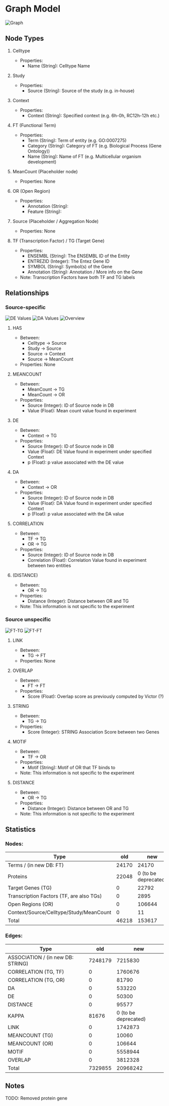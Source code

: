 # Graph Model

![Graph](./figs/model/graph_v5.4_presentation.png)

## Node Types
1. Celltype
    * Properties:
        - Name (String): Celltype Name

2. Study
    * Properties:
        - Source (String): Source of the study (e.g. in-house)

3. Context
    * Properties:
        - Context (String): Specified context (e.g. 6h-0h, RC12h-12h etc.)

4. FT (Functional Term)
    * Properties:
        - Term (String): Term of entity (e.g. GO:0007275)
        - Category (String): Category of FT (e.g. Biological Process (Gene Ontology))
        - Name (String): Name of FT (e.g. Multicellular organism development)

5. MeanCount (Placeholder node)
    * Properties: None

6. OR (Open Region)
    * Properties:
        - Annotation (String):
        - Feature (String):

7. Source (Placeholder / Aggregation Node)
    * Properties: None
    
8. TF (Transcription Factor) / TG (Target Gene)
    * Properties:
        - ENSEMBL (String): The ENSEMBL ID of the Entity
        - ENTREZID (Integer): The Entez Gene ID
        - SYMBOL (String): Symbol(s) of the Gene
        - Annotation (String): Annotation / More info on the Gene
    * Note: Transcription Factors have both TF and TG labels

## Relationships

### Source-specific

![DE Values](./figs/model/graph_v5.3_DE.png)
![DA Values](./figs/model/graph_v5.3_DA.png)
![Overview](./figs/model/graph_v5.3_overview.png)

1. HAS 
    * Between:
        - Celltype -> Source
        - Study -> Source
        - Source -> Context
        - Source -> MeanCount
    * Properties: None

2. MEANCOUNT
    * Between:
        - MeanCount -> TG
        - MeanCount -> OR
    * Properties:
        - Source (Integer): ID of Source node in DB
        - Value (Float): Mean count value found in experiment

3. DE
    * Between:
        - Context -> TG
    * Properties:
        - Source (Integer): ID of Source node in DB
        - Value (Float): DE Value found in experiment under specified Context
        - p (Float): p value associated with the DE value

4. DA
    * Between:
        - Context -> OR
    * Properties:
        - Source (Integer): ID of Source node in DB
        - Value (Float): DA Value found in experiment under specified Context
        - p (Float): p value associated with the DA value

5. CORRELATION
    * Between:
        - TF -> TG
        - OR -> TG
    * Properties:
        - Source (Integer): ID of Source node in DB
        - Correlation (Float): Correlation Value found in experiment between two entities


7. (DISTANCE)
    * Between:
        - OR -> TG
    * Properties:
        - Distance (Integer): Distance between OR and TG
    * Note: This information is not specific to the experiment


### Source unspecific

![FT-TG](./figs/model/graph_v5.3_ft_tg.png)
![FT-FT](./figs/model/graph_v5.3_ft_ft.png)

1. LINK
    * Between:
        - TG -> FT
    * Properties: None

2. OVERLAP
    * Between:
        - FT -> FT
    * Properties:
        - Score (Float): Overlap score as previously computed by Victor (?)

3. STRING
    * Between:
        - TG -> TG
    * Properties:
        - Score (Integer): STRING Association Score between two Genes

4. MOTIF
    * Between:
        - TF -> OR
    * Properties:
        - Motif (String): Motif of OR that TF binds to
    * Note: This information is not specific to the experiment

5. DISTANCE
    * Between:
        - OR -> TG
    * Properties:
        - Distance (Integer): Distance between OR and TG
    * Note: This information is not specific to the experiment

## Statistics

### Nodes:
| Type | old | new |
| --- | --- | --- |
| Terms / (in new DB: FT) | 24170 | 24170 |
| Proteins | 22048 | 0 (to be deprecated) |
| Target Genes (TG) | 0 | 22792 |
| Transcription Factors (TF, are also TGs) | 0 | 2895 |
| Open Regions (OR) | 0 | 106644 |
| Context/Source/Celltype/Study/MeanCount | 0 | 11 |
| Total | 46218 | 153617  |

### Edges:
| Type | old | new |
| --- | --- | --- |
| ASSOCIATION / (in new DB: STRING) | 7248179 | 7215830 |
| CORRELATION (TG, TF) | 0 | 1760676 |
| CORRELATION (TG, OR) | 0 | 81790 |
| DA | 0 | 533220 |
| DE | 0 | 50300 |
| DISTANCE | 0 | 95577 |
| KAPPA | 81676 | 0 (to be deprecated) |
| LINK | 0 | 1742873 |
| MEANCOUNT (TG) | 0 | 10060 |
| MEANCOUNT (OR) | 0 | 106644 |
| MOTIF | 0 | 5558944 |
| OVERLAP | 0 | 3812328 |
| Total | 7329855 | 20968242 |

## Notes
TODO:
Removed protein gene 